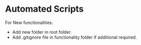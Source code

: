 # Automated Scripts

For New functionalities:
- Add new folder in root folder.
- Add .gitignore file in functionality folder if additional required.
